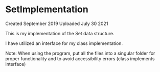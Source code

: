 # SetImplementation

Created September 2019
Uploaded July 30 2021

This is my implementation of the Set data structure.

I have utilized an interface for my class implementation.

Note: When using the program, put all the files into a singular folder for proper functionality and to avoid accessibility errors (class implements interface)
